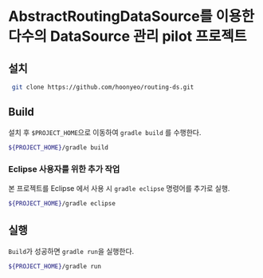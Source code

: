# AbstractRoutingDataSource를 이용한 다수의 DataSource 관리 pilot 프로젝트
## 설치

```sh
 git clone https://github.com/hoonyeo/routing-ds.git 

```
## Build
 설치 후 `$PROJECT_HOME`으로 이동하여 `gradle build` 를 수행한다.

```sh
${PROJECT_HOME}/gradle build
```

### Eclipse 사용자를 위한 추가 작업
 본 프로젝트를 Eclipse 에서 사용 시 `gradle eclipse` 명령어를 추가로 실행.

```sh
${PROJECT_HOME}/gradle eclipse
```

## 실행
 `Build`가 성공하면 `gradle run`을 실행한다.

```sh
${PROJECT_HOME}/gradle run

```

